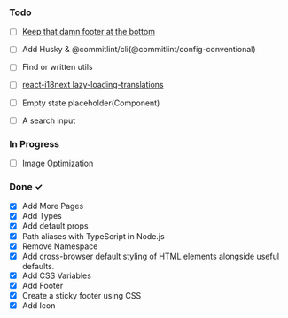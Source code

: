 ### Todo

- [ ] [Keep that damn footer at the bottom](https://medium.com/@zerox/keep-that-damn-footer-at-the-bottom-c7a921cb9551)
- [ ] Add Husky & @commitlint/cli(@commitlint/config-conventional)
- [ ] Find or written utils
- [ ] [react-i18next lazy-loading-translations](https://react.i18next.com/legacy-v9/step-by-step-guide#2-lazy-loading-translations)
- [ ] Empty state placeholder(Component)
- [ ] A search input


### In Progress

- [ ] Image Optimization


### Done ✓

- [x] Add More Pages
- [x] Add Types
- [x] Add default props
- [x] Path aliases with TypeScript in Node.js
- [x] Remove Namespace
- [x] Add cross-browser default styling of HTML elements alongside useful defaults.
- [x] Add CSS Variables
- [x] Add Footer
- [x] Create a sticky footer using CSS
- [x] Add Icon
